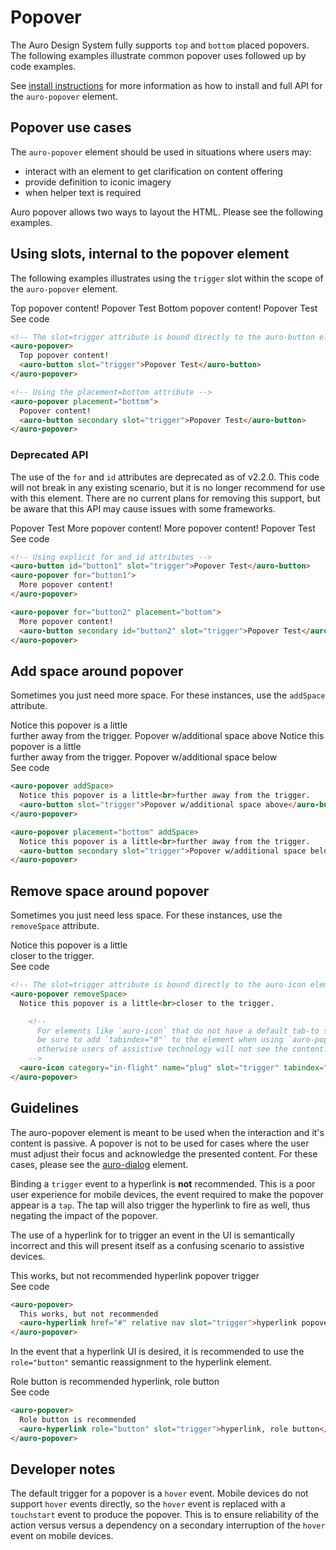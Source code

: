 # Popover

The Auro Design System fully supports `top` and `bottom` placed popovers. The following examples illustrate common popover uses followed up by code examples.

See [install instructions](https://auro.alaskaair.com/components/auro/popover/install) for more information as how to install and full API for the `auro-popover` element.

## Popover use cases

The `auro-popover` element should be used in situations where users may:

* interact with an element to get clarification on content offering
* provide definition to iconic imagery
* when helper text is required

Auro popover allows two ways to layout the HTML. Please see the following examples.

## Using slots, internal to the popover element

The following examples illustrates using the `trigger` slot within the scope of the `auro-popover` element.

<div class="exampleWrapper">
  <auro-popover>
    Top popover content!
    <auro-button slot="trigger">Popover Test</auro-button>
  </auro-popover>

  <auro-popover placement="bottom">
    Bottom popover content!
    <auro-button secondary slot="trigger">Popover Test</auro-button>
  </auro-popover>
</div>

<auro-accordion lowProfile justifyRight>
  <span slot="trigger">See code</span>

```html
<!-- The slot=trigger attribute is bound directly to the auro-button element  -->
<auro-popover>
  Top popover content!
  <auro-button slot="trigger">Popover Test</auro-button>
</auro-popover>

<!-- Using the placement=bottom attribute -->
<auro-popover placement="bottom">
  Popover content!
  <auro-button secondary slot="trigger">Popover Test</auro-button>
</auro-popover>
```
</auro-accordion>

### Deprecated API

The use of the `for` and `id` attributes are deprecated as of v2.2.0. This code will not break in any existing scenario, but it is no longer recommend for use with this element. There are no current plans for removing this support, but be aware that this API may cause issues with some frameworks.

<div class="exampleWrapper">
  <auro-button id="button1" slot="trigger">Popover Test</auro-button>
  <auro-popover for="button1">
    More popover content!
  </auro-popover>

  <auro-popover for="button2" placement="bottom">
    More popover content!
    <auro-button secondary id="button2" slot="trigger">Popover Test</auro-button>
  </auro-popover>
</div>

<auro-accordion lowProfile justifyRight>
  <span slot="trigger">See code</span>

```html
<!-- Using explicit for and id attributes -->
<auro-button id="button1" slot="trigger">Popover Test</auro-button>
<auro-popover for="button1">
  More popover content!
</auro-popover>

<auro-popover for="button2" placement="bottom">
  More popover content!
  <auro-button secondary id="button2" slot="trigger">Popover Test</auro-button>
</auro-popover>
```
</auro-accordion>

## Add space around popover

Sometimes you just need more space. For these instances, use the `addSpace` attribute.

<div class="exampleWrapper">
  <auro-popover addSpace>
    Notice this popover is a little<br>further away from the trigger.
    <auro-button slot="trigger">Popover w/additional space above</auro-button>
  </auro-popover>

  <auro-popover placement="bottom" addSpace>
    Notice this popover is a little<br>further away from the trigger.
    <auro-button secondary slot="trigger">Popover w/additional space below</auro-button>
  </auro-popover>
</div>

<auro-accordion lowProfile justifyRight>
  <span slot="trigger">See code</span>

```html
<auro-popover addSpace>
  Notice this popover is a little<br>further away from the trigger.
  <auro-button slot="trigger">Popover w/additional space above</auro-button>
</auro-popover>

<auro-popover placement="bottom" addSpace>
  Notice this popover is a little<br>further away from the trigger.
  <auro-button secondary slot="trigger">Popover w/additional space below</auro-button>
</auro-popover>

```
</auro-accordion>

## Remove space around popover

Sometimes you just need less space. For these instances, use the `removeSpace` attribute.

<div class="exampleWrapper">
  <!-- The slot=trigger attribute is bound directly to the auro-icon element  -->
  <auro-popover removeSpace>
    Notice this popover is a little<br>closer to the trigger.
    <auro-icon category="in-flight" name="plug" slot="trigger" tabindex="0"></auro-icon>
  </auro-popover>
</div>

<auro-accordion lowProfile justifyRight>
  <span slot="trigger">See code</span>

```html
<!-- The slot=trigger attribute is bound directly to the auro-icon element  -->
<auro-popover removeSpace>
  Notice this popover is a little<br>closer to the trigger.

    <!--
      For elements like `auro-icon` that do not have a default tab-to state,
      be sure to add `tabindex="0"` to the element when using `auro-popover`
      otherwise users of assistive technology will not see the content.
    -->
  <auro-icon category="in-flight" name="plug" slot="trigger" tabindex="0"></auro-icon>
</auro-popover>
```
</auro-accordion>

## Guidelines

The auro-popover element is meant to be used when the interaction and it's content is passive. A popover is not to be used for cases where the user must adjust their focus and acknowledge the presented content. For these cases, please see the [auro-dialog](https://auro.alaskaair.com/components/auro/dialog) element.

Binding a `trigger` event to a hyperlink is **not** recommended. This is a poor user experience for mobile devices, the event required to make the popover appear is a `tap`. The tap will also trigger the hyperlink to fire as well, thus negating the impact of the popover.

The use of a hyperlink for to trigger an event in the UI is semantically incorrect and this will present itself as a confusing scenario to assistive devices.

<auro-alerts error noIcon>
  <div class="exampleWrapper">
    <auro-popover>
      This works, but not recommended
      <auro-hyperlink href="#" relative nav slot="trigger">hyperlink popover trigger</auro-hyperlink>
    </auro-popover>
  </div>
</auro-alerts>

<auro-accordion lowProfile justifyRight>
  <span slot="trigger">See code</span>

```html
<auro-popover>
  This works, but not recommended
  <auro-hyperlink href="#" relative nav slot="trigger">hyperlink popover trigger</auro-hyperlink>
</auro-popover>
```
</auro-accordion>

In the event that a hyperlink UI is desired, it is recommended to use the `role="button"` semantic reassignment to the hyperlink element.

<auro-alerts success noIcon>
  <div class="exampleWrapper">
    <auro-popover>
      Role button is recommended
      <auro-hyperlink role="button" slot="trigger">hyperlink, role button</auro-hyperlink>
    </auro-popover>
  </div>
</auro-alerts>

<auro-accordion lowProfile justifyRight>
  <span slot="trigger">See code</span>

```html
<auro-popover>
  Role button is recommended
  <auro-hyperlink role="button" slot="trigger">hyperlink, role button</auro-hyperlink>
</auro-popover>
```
</auro-accordion>

## Developer notes

The default trigger for a popover is a `hover` event. Mobile devices do not support `hover` events directly, so the `hover` event is replaced with a `touchstart` event to produce the popover. This is to ensure reliability of the action versus versus a dependency on a secondary interruption of the `hover` event on mobile devices.
